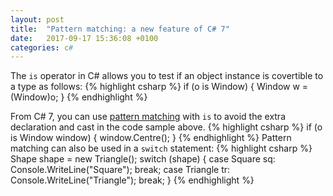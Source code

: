 ```yaml
---
layout: post
title:  "Pattern matching: a new feature of C# 7"
date:   2017-09-17 15:36:08 +0100
categories: c#
---
```

The `is` operator in C# allows you to test if an object instance is covertible to a type as follows:
{% highlight csharp %}
if (o is Window)
{
    Window w = (Window)o;
}
{% endhighlight %}

From C# 7, you can use [pattern matching](https://docs.microsoft.com/en-us/dotnet/csharp/language-reference/keywords/is#type) 
with `is` to avoid the extra declaration and cast in the code sample above.
{% highlight csharp %}
if (o is Window window)
{
    window.Centre();
}
{% endhighlight %}
Pattern matching can also be used in a `switch` statement:
{% highlight csharp %}
Shape shape = new Triangle();
switch (shape)
{
    case Square sq:
        Console.WriteLine("Square");
        break;
    case Triangle tr:
        Console.WriteLine("Triangle");
        break;
}
{% endhighlight %}





